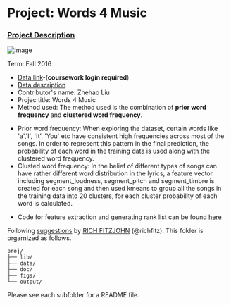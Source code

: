 # Project: Words 4 Music

### [Project Description](doc/project4_desc.md)

![image](http://cdn.newsapi.com.au/image/v1/f7131c018870330120dbe4b73bb7695c?width=650)

Term: Fall 2016

+ [Data link](https://courseworks2.columbia.edu/courses/11849/files/folder/Project_Files?preview=763391)-(**coursework login required**)
+ [Data description](doc/readme.html)
+ Contributor's name: Zhehao Liu
+ Projec title: Words 4 Music
+ Method used: The method used is the combination of **prior word frequency** and **clustered word frequency**. 
- Prior word frequency: When exploring the dataset, certain words like 'a','I', 'It', 'You' etc have consistent high frequencies across most of the songs. In order to represent this pattern in the final prediction, the probability of each word in the training data is used along with the clustered word frequency.
- Clusted word frequency: In the belief of different types of songs can have rather different word distribution in the lyrics, a feature vector including segment_loudness, segment_pitch and segment_timbre is created for each song and then used kmeans to group all the songs in the training data into 20 clusters, for each cluster probability of each word is calculated.

+ Code for feature extraction and generating rank list can be found [here](lib/) 

Following [suggestions](http://nicercode.github.io/blog/2013-04-05-projects/) by [RICH FITZJOHN](http://nicercode.github.io/about/#Team) (@richfitz). This folder is orgarnized as follows.

```
proj/
├── lib/
├── data/
├── doc/
├── figs/
└── output/
```

Please see each subfolder for a README file.
